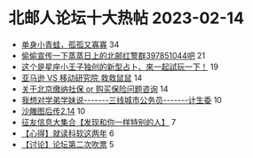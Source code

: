 # 北邮人论坛十大热帖 2023-02-14

- [单身小青蛙，孤孤又寡寡](https://bbs.byr.cn/article/Feeling/3198129) 34
- [偷偷宣传一下蒸蒸日上的北邮红警群397851044吧](https://bbs.byr.cn/article/PCGame/133304) 21
- [这个是星座小王子独创的新型占卜、來一起試玩一下！](https://bbs.byr.cn/article/Constellations/465260) 19
- [亚马逊 VS 移动研究院  救救鼠鼠](https://bbs.byr.cn/article/Job/2184498) 14
- [关于北京缴纳社保 or 购买保险问题咨询](https://bbs.byr.cn/article/Talking/6379612) 14
- [我想对学弟学妹说-------三线城市公务员-------计生委](https://bbs.byr.cn/article/WorkLife/349600) 10
- [沙雕图后传2.14](https://bbs.byr.cn/article/Picture/3336788) 10
- [征友信息大集合【发现和你一样特别的人】](https://bbs.byr.cn/article/Friends/1971258) 7
- [【心得】就读科软这两年](https://bbs.byr.cn/article/AimGraduate/1220233) 6
- [【讨论】论坛第二次吹票](https://bbs.byr.cn/article/Financial/82573) 5


